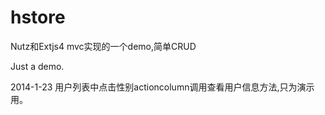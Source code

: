 hstore
======

Nutz和Extjs4 mvc实现的一个demo,简单CRUD

Just a demo.

2014-1-23
用户列表中点击性别actioncolumn调用查看用户信息方法,只为演示用。
